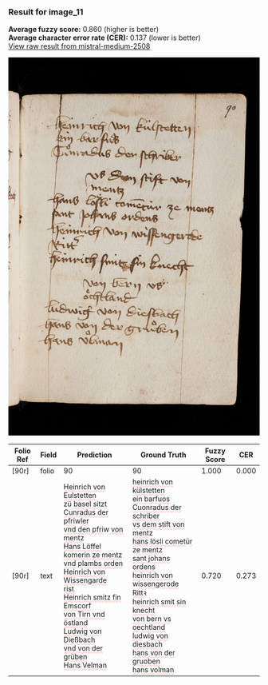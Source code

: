 ### Result for image_11
**Average fuzzy score:** 0.860 (higher is better)<br>**Average character error rate (CER):** 0.137 (lower is better)<br>[View raw result from mistral-medium-2508](https://github.com/RISE-UNIBAS/humanities_data_benchmark/blob/main/results/2025-10-24/T0295/request_T0295_image_11.json)

<img src="https://github.com/RISE-UNIBAS/humanities_data_benchmark/blob/main/benchmarks/medieval_manuscripts/images/image_11.jpg?raw=true" alt="image_11" width="800px">

<style>
.diff { text-decoration: underline; text-decoration-color: #ffcccc; text-decoration-style: wavy; }
</style>

| Folio Ref | Field | Prediction | Ground Truth | Fuzzy Score | CER |
|-----------|-------|------------|--------------|-------------|-----|
| [90r] | folio | 90 | 90 | 1.000 | 0.000 |
| [90r] | text | <span class="diff">Heinrich von Eulstetten<br></span>zü<span class="diff"> basel sit</span>z<span class="diff">t<br>Cunradus der pfri</span>w<span class="diff">ler<br>vnd den pfri</span>w<span class="diff"> von<br>mentz<br>Hans Löffel komerin ze mentz<br>vnd plambs orden<br>Heinrich von Wissen</span>g<span class="diff">arde<br>rist<br>Heinrich smitz fin Emscorf<br>von Tirn vnd<br>östland<br>Ludwi</span>g<span class="diff"> von Dießbach<br>vnd von der grüben<br>Hans Velman</span> | <span class="diff">heinrich von külstetten<br> ein barfuos<br> Cuonradus der schriber<br> vs dem stift von<br> ment</span>z<span class="diff"><br> hans lösli comet</span>ü<span class="diff">r </span>z<span class="diff">e mentz<br> sant johans ordens<br> heinrich von </span>w<span class="diff">issengerode<br> Rittꝛ <br> heinrich smit sin knecht<br> von bern vs oechtland<br> lud</span>w<span class="diff">i</span>g<span class="diff"> von diesbach<br> hans von der </span>g<span class="diff">ruoben<br> hans volman</span> | 0.720 | 0.273 |
